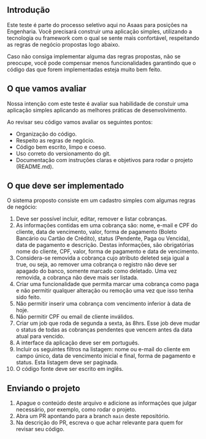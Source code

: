 <!-- ABOUT THE PROJECT -->
## Introdução

Este teste é parte do processo seletivo aqui no Asaas para posições na Engenharia. Você precisará construir uma aplicação simples, utilizando a tecnologia ou framework com o qual se sente mais confortável, respeitando as regras de negócio propostas logo abaixo.

Caso não consiga implementar alguma das regras propostas, não se preocupe, você pode compensar menos funcionalidades garantindo que o código das que forem implementadas esteja muito bem feito.

## O que vamos avaliar

Nossa intenção com este teste é avaliar sua habilidade de constuir uma aplicação simples aplicando as melhores práticas de desenvolvimento.

Ao revisar seu código vamos avaliar os seguintes pontos:
* Organização do código.
* Respeito as regras de negócio.
* Código bem escrito, limpo e coeso.
* Uso correto do versionamento do git.
* Documentação com instruções claras e objetivos para rodar o projeto (README.md).

## O que deve ser implementado
O sistema proposto consiste em um cadastro simples com algumas regras de negócio:

1. Deve ser possível incluir, editar, remover e listar cobranças.
2. As informações contidas em uma cobrança são: nome, e-mail e CPF do cliente, data de vencimento, valor, forma de pagamento (Boleto Bancário ou Cartão de Crédito), status (Pendente, Paga ou Vencida), data de pagamento e descrição. Destas informações, são obrigatórias nome do cliente, CPF, valor, forma de pagamento e data de vencimento.
3. Considera-se removida a cobrança cujo atributo deleted seja igual a true, ou seja, ao remover uma cobrança o registro não deve ser apagado do banco, somente marcado como deletado. Uma vez removida, a cobrança não deve mais ser listada.
4. Criar uma funcionalidade que permita marcar uma cobrança como paga e não permitir qualquer alteração ou remoção uma vez que isso tenha sido feito.
5. Não permitir inserir uma cobrança com vencimento inferior à data de hoje.
6. Não permitir CPF ou email de cliente inválidos.
7. Criar um job que roda de segunda a sexta, às 8hrs. Esse job deve mudar o status de todas as cobranças pendentes que vencem antes da data atual para vencido.
8. A interface da aplicação deve ser em português.
9. Incluir os seguintes filtros na listagem: nome ou e-mail do cliente em campo único, data de vencimento inicial e final, forma de pagamento e status. Esta listagem deve ser paginada.
10. O código fonte deve ser escrito em inglês.

## Enviando o projeto
1. Apague o conteúdo deste arquivo e adicione as informações que julgar necessário, por exemplo, como rodar o projeto.
2. Abra um PR apontando para a branch `main` deste repositório.
3. Na descrição do PR, escreva o que achar relevante para quem for revisar seu código.
